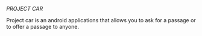 *PROJECT CAR*

Project car is an android applications that allows you to ask for a passage or to offer a passage to anyone.
